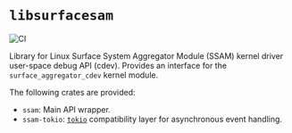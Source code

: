 # `libsurfacesam`

![CI](https://github.com/linux-surface/libsurfacesam/workflows/CI/badge.svg)

Library for Linux Surface System Aggregator Module (SSAM) kernel driver user-space debug API (cdev).
Provides an interface for the `surface_aggregator_cdev` kernel module.

The following crates are provided:
- `ssam`: Main API wrapper.
- `ssam-tokio`: [`tokio`][tokio] compatibility layer for asynchronous event handling.

[tokio]: https://github.com/tokio-rs/tokio#tokio

